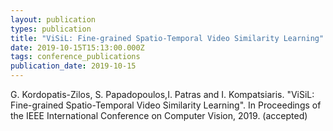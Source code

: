 ```yaml
---
layout: publication
types: publication
title: "ViSiL: Fine-grained Spatio-Temporal Video Similarity Learning"
date: 2019-10-15T15:13:00.000Z
tags: conference_publications
publication_date: 2019-10-15
---
```

G. Kordopatis-Zilos, S. Papadopoulos,I. Patras and I. Kompatsiaris. "ViSiL: Fine-grained Spatio-Temporal Video Similarity Learning". In Proceedings of the IEEE International Conference on Computer Vision, 2019. (accepted)
